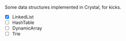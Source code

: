 Some data structures implemented in Crystal, for kicks.

- [x] LinkedList
- [ ] HashTable
- [ ] DynamicArray
- [ ] Trie
